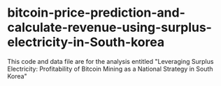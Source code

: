 # bitcoin-price-prediction-and-calculate-revenue-using-surplus-electricity-in-South-korea

This code and data file are for the analysis entitled
"Leveraging Surplus Electricity: Profitability of Bitcoin Mining as a National Strategy in South Korea"
